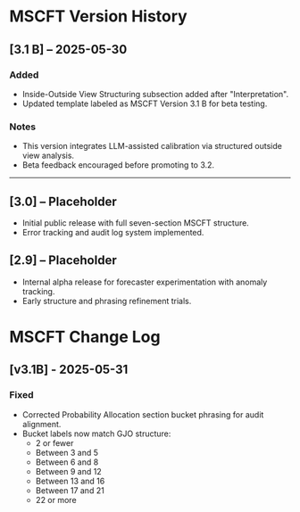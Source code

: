 # MSCFT Version History

## [3.1 B] – 2025-05-30
### Added
- Inside-Outside View Structuring subsection added after "Interpretation".
- Updated template labeled as MSCFT Version 3.1 B for beta testing.

### Notes
- This version integrates LLM-assisted calibration via structured outside view analysis.
- Beta feedback encouraged before promoting to 3.2.

---

## [3.0] – Placeholder
- Initial public release with full seven-section MSCFT structure.
- Error tracking and audit log system implemented.

## [2.9] – Placeholder
- Internal alpha release for forecaster experimentation with anomaly tracking.
- Early structure and phrasing refinement trials.

# MSCFT Change Log

## [v3.1B] - 2025-05-31
### Fixed
- Corrected Probability Allocation section bucket phrasing for audit alignment.
- Bucket labels now match GJO structure:
  - 2 or fewer
  - Between 3 and 5
  - Between 6 and 8
  - Between 9 and 12
  - Between 13 and 16
  - Between 17 and 21
  - 22 or more
